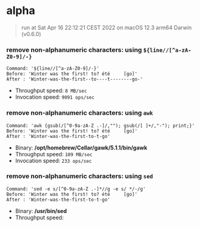 # alpha
 
> run at Sat Apr 16 22:12:21 CEST 2022 on macOS 12.3 arm64 Darwin (v0.6.0)
 
### remove non-alphanumeric characters: using `${line//[^a-zA-Z0-9]/-}`
```
Command: '${line//[^a-zA-Z0-9]/-}'
Before: 'Winter was the first! to? été     [go]'
After : 'Winter-was-the-first--to----t--------go-'
```
* Throughput speed: `8 MB/sec`
* Invocation speed: `9091 ops/sec`

### remove non-alphanumeric characters: using `awk`
```
Command: 'awk {gsub(/[^0-9a-zA-Z .-]/,""); gsub(/[ ]+/,"-"); print;}'
Before: 'Winter was the first! to? été     [go]'
After : 'Winter-was-the-first-to-t-go'
```
* Binary: __/opt/homebrew/Cellar/gawk/5.1.1/bin/gawk__
* Throughput speed: `109 MB/sec`
* Invocation speed: `233 ops/sec`

### remove non-alphanumeric characters: using `sed`
```
Command: 'sed -e s/[^0-9a-zA-Z .-]*//g -e s/ */-/g'
Before: 'Winter was the first! to? été     [go]'
After : 'Winter-was-the-first-to-t-go'
```
* Binary: __/usr/bin/sed__
* Throughput speed: 